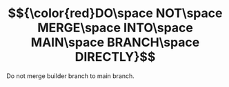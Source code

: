 
# $${\color{red}DO\space NOT\space MERGE\space INTO\space MAIN\space BRANCH\space DIRECTLY}$$

Do not merge builder branch to main branch.
